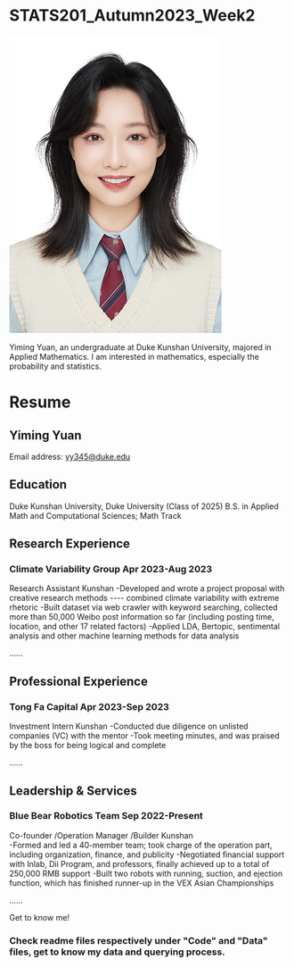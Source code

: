 # STATS201_Autumn2023_Week2

![Description of Image](figs/YimingYuan1.png)

Yiming Yuan, an undergraduate at Duke Kunshan University, majored in Applied Mathematics. I am interested in mathematics, especially the probability and statistics.

# Resume
## Yiming Yuan
Email address: yy345@duke.edu
## Education
Duke Kunshan University, Duke University (Class of 2025)
B.S. in Applied Math and Computational Sciences; Math Track 

## Research Experience
### Climate Variability Group           Apr 2023-Aug 2023
Research Assistant	                    Kunshan	
-Developed and wrote a project proposal with creative research methods ---- combined climate variability with extreme rhetoric
-Built dataset via web crawler with keyword searching, collected more than 50,000 Weibo post information so far (including posting time, location, and other 17 related factors)
-Applied LDA, Bertopic, sentimental analysis and other machine learning methods for data analysis

......

## Professional Experience
### Tong Fa Capital	                   Apr 2023-Sep 2023
Investment Intern	                     Kunshan
-Conducted due diligence on unlisted companies (VC) with the mentor
-Took meeting minutes, and was praised by the boss for being logical and complete

......

## Leadership & Services
### Blue Bear Robotics Team	Sep         2022-Present
Co-founder /Operation Manager /Builder	Kunshan		
-Formed and led a 40-member team; took charge of the operation part, including organization, finance, and publicity
-Negotiated financial support with Inlab, Dii Program, and professors, finally achieved up to a total of 250,000 RMB support
-Built two robots with running, suction, and ejection function, which has finished runner-up in the VEX Asian Championships

......

Get to know me!


### Check readme files respectively under "Code" and "Data" files, get to know my data and querying process.
